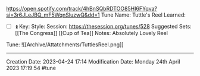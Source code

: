 https://open.spotify.com/track/4hBnSQbRDTOO85HI6FYqva?si=3r6JLeJBQ_mF5WqnSluzwQ&dd=1
Tune Name: Tuttle's Reel
Learned: 
- [ ]  ⏫
Key:
Style: 
Session: https://thesession.org/tunes/528
Suggested Sets: [[The Congress]] [[Cup of Tea]]
Notes: Absolutely Lovely Reel

Tune:
![[Archive/Attatchments/TuttlesReel.png]]

---
Creation Date: 2023-04-24 17:14
Modification Date: Monday 24th April 2023 17:19:54
#tune
